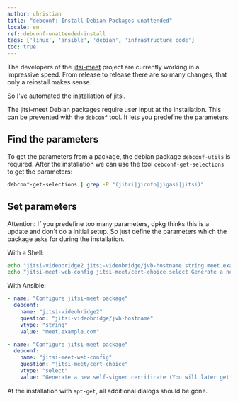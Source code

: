 ```yaml
---
author: christian
title: "debconf: Install Debian Packages unattended"
locale: en
ref: debconf-unattended-install
tags: ['linux', 'ansible', 'debian', 'infrastructure code']
toc: true
---
```


The developers of the [jitsi-meet][jitsi] project are currently working in a impressive
speed. From release to release there are so many changes, that only a
reinstall makes sense.

So I've automated the installation of jitsi.

The jitsi-meet Debian packages require user input at the installation.
This can be prevented with the `debconf` tool. It lets you predefine
the parameters.

## Find the parameters

To get the parameters from a package, the debian package `debconf-utils` is
required. After the installation we can use the tool `debconf-get-selections`
to get the parameters:

```sh
debconf-get-selections | grep -P "(jibri|jicofo|jigasi|jitsi)"
```

## Set parameters

Attention: If you predefine too many parameters, dpkg thinks this is a update
and don't do a initial setup. So just define the parameters which the package asks
for during the installation.

With a Shell:

```sh
echo "jitsi-videobridge2 jitsi-videobridge/jvb-hostname string meet.example.com" | debconf-set-selections
echo "jitsi-meet-web-config jitsi-meet/cert-choice select Generate a new self-signed certificate (You will later get a chance to obtain a Let's encrypt certificate)" | debconf-set-selections
```

With Ansible:

```yml
- name: "Configure jitsi-meet package"
  debconf:
    name: "jitsi-videobridge2"
    question: "jitsi-videobridge/jvb-hostname"
    vtype: "string"
    value: "meet.example.com"

- name: "Configure jitsi-meet package"
  debconf:
    name: "jitsi-meet-web-config"
    question: "jitsi-meet/cert-choice"
    vtype: "select"
    value: "Generate a new self-signed certificate (You will later get a chance to obtain a Let's encrypt certificate)"
```

At the installation with `apt-get`, all additional dialogs should be gone.

[jitsi]: https://jitsi.org/jitsi-meet/
